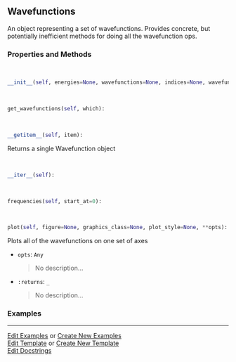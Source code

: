 ## <a id="Psience.Wavefun.Wavefunctions.Wavefunctions">Wavefunctions</a>
An object representing a set of wavefunctions.
Provides concrete, but potentially inefficient methods for doing all the wavefunction ops.

### Properties and Methods
<a id="Psience.Wavefun.Wavefunctions.Wavefunctions.__init__" class="docs-object-method">&nbsp;</a>
```python
__init__(self, energies=None, wavefunctions=None, indices=None, wavefunction_class=None, **opts): 
```

<a id="Psience.Wavefun.Wavefunctions.Wavefunctions.get_wavefunctions" class="docs-object-method">&nbsp;</a>
```python
get_wavefunctions(self, which): 
```

<a id="Psience.Wavefun.Wavefunctions.Wavefunctions.__getitem__" class="docs-object-method">&nbsp;</a>
```python
__getitem__(self, item): 
```
Returns a single Wavefunction object

<a id="Psience.Wavefun.Wavefunctions.Wavefunctions.__iter__" class="docs-object-method">&nbsp;</a>
```python
__iter__(self): 
```

<a id="Psience.Wavefun.Wavefunctions.Wavefunctions.frequencies" class="docs-object-method">&nbsp;</a>
```python
frequencies(self, start_at=0): 
```

<a id="Psience.Wavefun.Wavefunctions.Wavefunctions.plot" class="docs-object-method">&nbsp;</a>
```python
plot(self, figure=None, graphics_class=None, plot_style=None, **opts): 
```
Plots all of the wavefunctions on one set of axes
- `opts`: `Any`
    >No description...
- `:returns`: `_`
    >No description...

### Examples




___

[Edit Examples](https://github.com/McCoyGroup/Psience/edit/edit/ci/examples/ci/docs/Psience/Wavefun/Wavefunctions/Wavefunctions.md) or 
[Create New Examples](https://github.com/McCoyGroup/Psience/new/edit/?filename=ci/examples/ci/docs/Psience/Wavefun/Wavefunctions/Wavefunctions.md) <br/>
[Edit Template](https://github.com/McCoyGroup/Psience/edit/edit/ci/docs/ci/docs/Psience/Wavefun/Wavefunctions/Wavefunctions.md) or 
[Create New Template](https://github.com/McCoyGroup/Psience/new/edit/?filename=ci/docs/templates/ci/docs/Psience/Wavefun/Wavefunctions/Wavefunctions.md) <br/>
[Edit Docstrings](https://github.com/McCoyGroup/Psience/edit/edit/Psience/Wavefun/Wavefunctions.py?message=Update%20Docs)